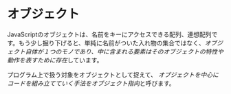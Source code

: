 # オブジェクト

JavaScriptのオブジェクトは、名前をキーにアクセスできる配列、連想配列です。もう少し掘り下げると、単純に名前がついた入れ物の集合ではなく、*オブジェクト自体が１つのモノであり、中に含まれる要素はそのオブジェクトの特性や動作を表すために存在*しています。

プログラム上で扱う対象をオブジェクトとして捉えて、 *オブジェクトを中心にコードを組み立てていく手法をオブジェクト指向*と呼びます。